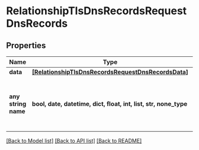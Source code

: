 # RelationshipTlsDnsRecordsRequestDnsRecords


## Properties
Name | Type | Description | Notes
------------ | ------------- | ------------- | -------------
**data** | [**[RelationshipTlsDnsRecordsRequestDnsRecordsData]**](RelationshipTlsDnsRecordsRequestDnsRecordsData.md) |  | [optional] 
**any string name** | **bool, date, datetime, dict, float, int, list, str, none_type** | any string name can be used but the value must be the correct type | [optional]

[[Back to Model list]](../README.md#documentation-for-models) [[Back to API list]](../README.md#documentation-for-api-endpoints) [[Back to README]](../README.md)


